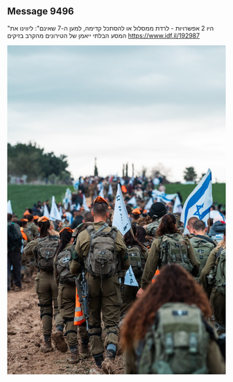 ## Message 9496

"היו 2 אפשרויות - לרדת ממסלול או להסתכל קדימה, למען ה-7 שאינם":
ליווינו את המסע הבלתי ייאמן של הטירונים מהקרב בזיקים
https://www.idf.il/192987

![Photo](./9496/9496_photo.jpg)

